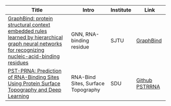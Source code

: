 Title|Intro|Institute|Link
----|----|----|----
[GraphBind: protein structural context embedded rules learned by hierarchical graph neural networks for recognizing nucleic-acid-binding residues](https://academic.oup.com/nar/article/49/9/e51/6134185?login=false)|GNN, RNA-binding residue |SJTU| [GraphBind](http://www.csbio.sjtu.edu.cn/bioinf/GraphBind/) 
[PST-PRNA: Prediction of RNA-Binding Sites Using Protein Surface Topography and Deep Learning](https://academic.oup.com/bioinformatics/advance-article-abstract/doi/10.1093/bioinformatics/btac078/6527624?redirectedFrom=fulltext&login=false)|RNA-Bind Sites, Surface Topography|SDU| [Github](https://www.github.com/zpliulab/PST-PRNA) [PSTRRNA](http://www.zpliulab.cn/PSTPRNA)
